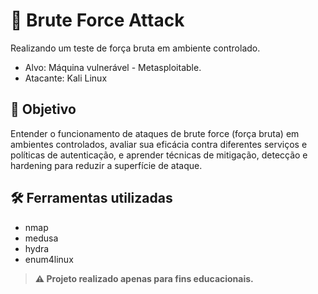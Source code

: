 # 💪 Brute Force Attack

Realizando um teste de força bruta em ambiente controlado.

- Alvo: Máquina vulnerável - Metasploitable.
- Atacante: Kali Linux

## 🎯 Objetivo

Entender o funcionamento de ataques de brute force (força bruta) em ambientes controlados, avaliar sua eficácia contra diferentes serviços e políticas de autenticação, e aprender técnicas de mitigação, detecção e hardening para reduzir a superfície de ataque.

## 🛠️ Ferramentas utilizadas

- nmap
- medusa
- hydra
- enum4linux

> **⚠️ Projeto realizado apenas para fins educacionais.**
